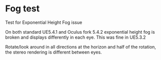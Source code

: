 # Fog test

Test for Exponential Height Fog issue

On both standard UE5.4.1 and Oculus fork 5.4.2 exponential height fog is broken and displays differently in each eye.
This was fine in UE5.3.2

Rotate/look around in all directions at the horizon and half of the rotation, the stereo rendering is different between eyes.
